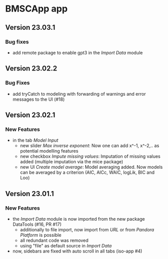 # BMSCApp app 

## Version 23.03.1

### Bug fixes
- add remote package to enable gpt3 in the _Import Data_ module

## Version 23.02.2

### Bug Fixes
- add tryCatch to modeling with forwarding of warnings and error messages to the UI (#18)

## Version 23.02.1

### New Features
- in the tab _Model Input_
  - new slider _Max inverse exponent_: Now one can add x^-1, x^-2,.. as potential modelling 
  features
  - new checkbox _Impute missing values_: Imputation of missing values added (multiple
  imputation via the mice package)
  - new UI _Create model average_: Model averaging added. Now models can be averaged by a 
  criterion (AIC, AICc, WAIC, logLik, BIC and Loo)

## Version 23.01.1

### New Features
- the _Import Data_ module is now imported from the new package DataTools (#16, PR #17)
  - additionally to file import, now import from _URL_ or from _Pandora Platform_ is possible
  - all redundant code was removed
  - using "file" as default source in _Import Data_
- now, sidebars are fixed with auto scroll in all tabs (iso-app #4)
